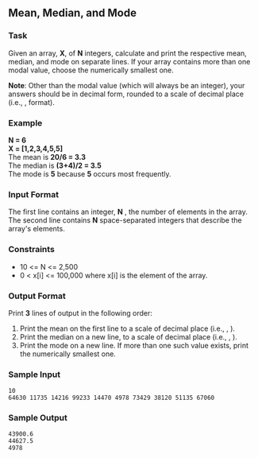 
## Mean, Median, and Mode

### Task

Given an array, **X**, of **N** integers, calculate and print the respective mean, median, and mode on separate lines. If your array contains more than one modal value, choose the numerically smallest one.

**Note**: Other than the modal value (which will always be an integer), your answers should be in decimal form, rounded to a scale of decimal place (i.e., ,  format).

### Example
**N = 6**  
**X = [1,2,3,4,5,5]**  
The mean is **20/6 = 3.3**  
The median is **(3+4)/2 = 3.5**  
The mode is **5** because **5** occurs most frequently.

### Input Format
The first line contains an integer, **N** , the number of elements in the array.
The second line contains **N** space-separated integers that describe the array's elements.

### Constraints
+ 10 <= N <= 2,500
+ 0 < x[i] <= 100,000 where x[i] is the  element of the array.

### Output Format
Print **3**  lines of output in the following order:
1. Print the mean on the first line to a scale of  decimal place (i.e., , ).
2. Print the median on a new line, to a scale of  decimal place (i.e., , ).
3. Print the mode on a new line. If more than one such value exists, print the numerically smallest one.

### Sample Input
```
10
64630 11735 14216 99233 14470 4978 73429 38120 51135 67060
```

### Sample Output
```
43900.6
44627.5
4978
```


